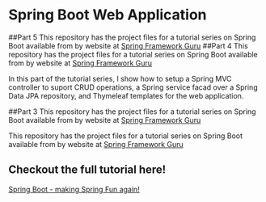 # Spring Boot Web Application
##Part 5
This repository has the project files for a tutorial series on Spring Boot available from by website at [Spring Framework Guru](https://springframework.guru)
##Part 4
This repository has the project files for a tutorial series on Spring Boot available from by website at [Spring Framework Guru](https://springframework.guru/spring-boot-web-application-part-4-spring-mvc/)

In this part of the tutorial series, I show how to setup a Spring MVC controller to suport CRUD operations, a Spring service facad over a Spring Data JPA repository, and Thymeleaf templates for the web application.

##Part 3
This repository has the project files for a tutorial series on Spring Boot available from by website at [Spring Framework Guru](https://springframework.guru)

This repository has the project files for a tutorial series on Spring Boot available from by website at [Spring Framework Guru](https://springframework.guru)

## Checkout the full tutorial here!
[Spring Boot - making Spring Fun again!](https://springframework.guru/spring-boot-web-application-part-1-spring-initializr/)
